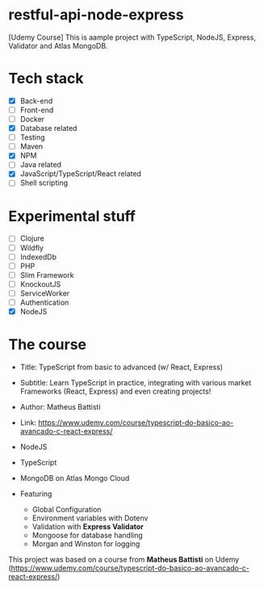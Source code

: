 # restful-api-node-express

[Udemy Course] This is aample project with TypeScript, NodeJS, Express, Validator and Atlas MongoDB.

# Tech stack
- [x] Back-end
- [ ] Front-end
- [ ] Docker
- [x] Database related
- [ ] Testing
- [ ] Maven
- [x] NPM
- [ ] Java related
- [x] JavaScript/TypeScript/React related
- [ ] Shell scripting

# Experimental stuff
- [ ] Clojure
- [ ] Wildfly
- [ ] IndexedDb
- [ ] PHP
- [ ] Slim Framework
- [ ] KnockoutJS
- [ ] ServiceWorker
- [ ] Authentication
- [x] NodeJS

# The course
- Title: TypeScript from basic to advanced (w/ React, Express)
- Subtitle: Learn TypeScript in practice, integrating with various market Frameworks (React, Express) and even creating projects!
- Author: Matheus Battisti
- Link: https://www.udemy.com/course/typescript-do-basico-ao-avancado-c-react-express/


- NodeJS
- TypeScript
- MongoDB on Atlas Mongo Cloud
- Featuring
  - Global Configuration
  - Environment variables with Dotenv
  - Validation with **Express Validator**
  - Mongoose for database handling
  - Morgan and Winston for logging

This project was based on a course from **Matheus Battisti** on Udemy (https://www.udemy.com/course/typescript-do-basico-ao-avancado-c-react-express/)
